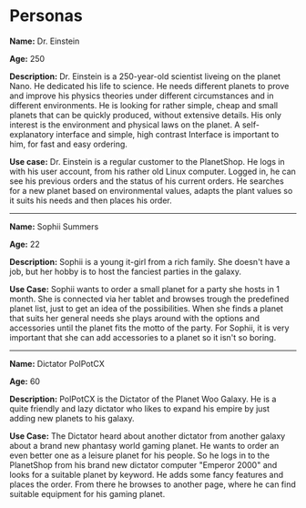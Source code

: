 # Personas

**Name:** Dr. Einstein

**Age:** 250

**Description:**
Dr. Einstein is a 250-year-old scientist liveing on the planet Nano. He dedicated his life to science. He needs different planets to prove and improve his physics theories under different circumstances and in different environments. He is looking for rather simple, cheap and small planets that can be quickly produced, without extensive details. His only interest is the environment and physical laws on the planet. A self-explanatory interface and simple, high contrast Interface is important to him, for fast and easy ordering.

**Use case:**
Dr. Einstein is a regular customer to the PlanetShop. He logs in with his user account, from his rather old Linux computer. Logged in, he can see his previous orders and the status of his current orders. He searches for a new planet based on environmental values, adapts the plant values so it suits his needs and then places his order. 

---

**Name:** Sophii Summers

**Age:** 22

**Description:** 
Sophii is a young it-girl from a rich family. She doesn't have a job, but her hobby is to host the fanciest parties in the galaxy. 

**Use Case:**
Sophii wants to order a small planet for a party she hosts in 1 month. She is connected via her tablet and browses trough the predefined planet list, just to get an idea of the possibilities. When she finds a planet that suits her general needs she plays around with the options and accessories until the planet fits the motto of the party. For Sophii, it is very important that she can add accessories to a planet so it isn't so boring.

---

**Name:** Dictator PolPotCX

**Age:** 60

**Description:**
PolPotCX is the Dictator of the Planet Woo Galaxy. He is a quite friendly and lazy dictator who likes to expand his empire by just adding new planets to his galaxy. 

**Use Case:**
The Dictator heard about another dictator from another galaxy about a brand new phantasy world gaming planet. He wants to order an even better one as a leisure planet for his people. So he logs in to the PlanetShop from his brand new dictator computer "Emperor 2000" and looks for a suitable planet by keyword. He adds some fancy features and places the order. From there he browses to another page, where he can find suitable equipment for his gaming planet. 
